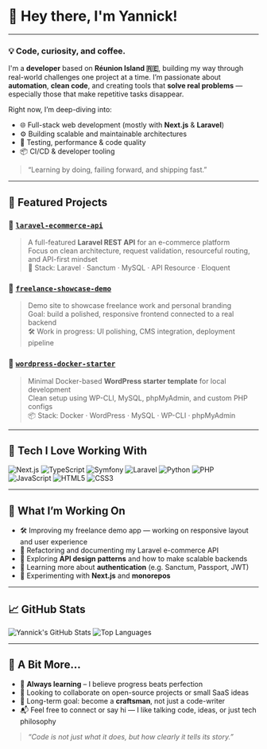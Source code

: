 # 👋 Hey there, I'm Yannick!

---

### 💡 Code, curiosity, and coffee.

I'm a **developer** based on **Réunion Island 🇷🇪**, building my way through real-world challenges one project at a time. I’m passionate about **automation**, **clean code**, and creating tools that **solve real problems** — especially those that make repetitive tasks disappear.

Right now, I’m deep-diving into:
- 🌐 Full-stack web development (mostly with **Next.js** & **Laravel**)
- ⚙️ Building scalable and maintainable architectures
- 🧪 Testing, performance & code quality
- 📦 CI/CD & developer tooling

> “Learning by doing, failing forward, and shipping fast.”

---

## 📂 Featured Projects

### 🔧 [`laravel-ecommerce-api`](https://github.com/YannickSevrin/laravel-ecommerce-api)
> A full-featured **Laravel REST API** for an e-commerce platform  
> Focus on clean architecture, request validation, resourceful routing, and API-first mindset  
> 🧰 Stack: Laravel · Sanctum · MySQL · API Resource · Eloquent  

### 💼 [`freelance-showcase-demo`](https://github.com/YannickSevrin/freelance-showcase-demo)
> Demo site to showcase freelance work and personal branding  
> Goal: build a polished, responsive frontend connected to a real backend  
> 🛠️ Work in progress: UI polishing, CMS integration, deployment pipeline  

### 🐳 [`wordpress-docker-starter`](https://github.com/YannickSevrin/wordpress-docker-starter)  
> Minimal Docker-based **WordPress starter template** for local development  
> Clean setup using WP-CLI, MySQL, phpMyAdmin, and custom PHP configs  
> 📦 Stack: Docker · WordPress · MySQL · WP-CLI · phpMyAdmin

---

## 🚀 Tech I Love Working With

![Next.js](https://img.shields.io/badge/-Next.js-000000?style=flat&logo=next.js&logoColor=white)
![TypeScript](https://img.shields.io/badge/-TypeScript-3178C6?style=flat&logo=typescript&logoColor=white)
![Symfony](https://img.shields.io/badge/-Symfony-000000?style=flat&logo=symfony&logoColor=white)
![Laravel](https://img.shields.io/badge/-Laravel-FF2D20?style=flat&logo=laravel&logoColor=white)
![Python](https://img.shields.io/badge/-Python-3776AB?style=flat&logo=python&logoColor=white)
![PHP](https://img.shields.io/badge/-PHP-777BB4?style=flat&logo=php&logoColor=white)
![JavaScript](https://img.shields.io/badge/-JavaScript-F7DF1E?style=flat&logo=javascript&logoColor=black)
![HTML5](https://img.shields.io/badge/-HTML5-E34F26?style=flat&logo=html5&logoColor=white)
![CSS3](https://img.shields.io/badge/-CSS3-1572B6?style=flat&logo=css3)

---

## 🧩 What I’m Working On

- 🛠 Improving my freelance demo app — working on responsive layout and user experience
- 🛒 Refactoring and documenting my Laravel e-commerce API
- 🧭 Exploring **API design patterns** and how to make scalable backends
- 🔐 Learning more about **authentication** (e.g. Sanctum, Passport, JWT)
- 🧱 Experimenting with **Next.js** and **monorepos**

---

## 📈 GitHub Stats

![Yannick's GitHub Stats](https://github-readme-stats.vercel.app/api?username=YannickSevrin&show_icons=true&theme=darcula&count_private=true&hide_title=true)
![Top Languages](https://github-readme-stats.vercel.app/api/top-langs/?username=YannickSevrin&layout=compact&theme=darcula&hide_border=true)

---

## 🧭 A Bit More...

- 🧠 **Always learning** – I believe progress beats perfection  
- 🤝 Looking to collaborate on open-source projects or small SaaS ideas  
- 🎯 Long-term goal: become a **craftsman**, not just a code-writer  
- 📬 Feel free to connect or say hi — I like talking code, ideas, or just tech philosophy

> _“Code is not just what it does, but how clearly it tells its story.”_
